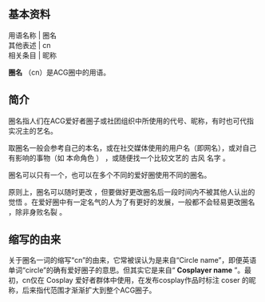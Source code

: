 **基本资料**  
---  
用语名称  |  圈名   
其他表述  |  cn   
相关条目  |  昵称   
  
**圈名** （cn）是ACG圈中的用语。

##  简介

圈名指人们在ACG爱好者圈子或社团组织中所使用的代号、昵称，有时也可代指实况主的艺名。

取圈名一般会参考自己的本名，或在社交媒体使用的用户名（即网名），或对自己有影响的事物（如  本命角色  ）  ，或随便找一个比较文艺的  古风  名字  。

圈名可以只有一个，也可以在多个不同的爱好圈使用不同的圈名。

原则上，圈名可以随时更改  ，但要做好更改圈名后一段时间内不被其他人认出的觉悟  。在爱好圈中有一定名气的人为了有更好的发展，一般都不会轻易更改圈名
，除非身败名裂  。

##  缩写的由来

关于圈名一词的缩写“cn”的由来，它常被误认为是来自“Circle name”，即便英语单词“circle”的确有爱好圈子的意思。但其实它是来自“
**Cosplayer name** ”。最初，cn仅在  Cosplay  爱好者群体中使用，在发布cosplay作品时标注  coser
的昵称，后来指代范围才渐渐扩大到整个ACG圈子。